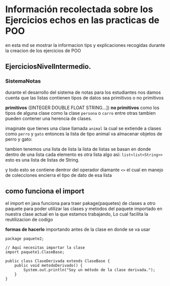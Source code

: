 # Información recolectada sobre los Ejercicios echos en las practicas de POO 
en esta md se mostrar la informacion tips y explicaciones recogidas durante la creacion de los ejercicios de POO 

## EjerciciosNivelIntermedio.
### SistemaNotas
 durante el desarrollo del sistema de notas para los estudiantes nos damos cuenta que las listas contienen tipos de datos sea primitivos o no primitivos 
 
 **primitivos** ([INTEGER DOUBLE FLOAT STRING...])
**no primitivos** como los tipos de alguna clase como la clase ``persona`` o ``carro`` entre otras 
 tambien pueden contener una herencia de clases.

 imaginate que tienes una clase llamada ``animal`` la cual se extiende a clases como ``perro`` y ``gato`` entonces la lista de tipo animal va almacenar objetos de perro y gato:

tambien tenemos una lista de lista
la lista de listas se basan en donde dentro de una lista cada elemento es otra lista algo asi: ``list<list<String>>``
esto es una lista de listas de String.

y todo esto se contiene dentror del operador diamante ``<>`` el cual en manejo de colecciones encierra el tipo de dato de esa lista 

## como funciona el import 
el import en java funciona para traer pakage(paquetes) de clases a otro paquete para poder utilizar las clases y metodos del paquete importado en nuestra clase actual en la que estamos trabajando, Lo cual facilita la reutilizacion de codigo 

**formas de hacerlo** 
importando antes de la clase en donde se va usar 

```
package paquete2;

// Aquí necesitas importar la clase
import paquete1.ClaseBase;

public class ClaseDerivada extends ClaseBase {
    public void metodoDerivado() {
        System.out.println("Soy un método de la clase derivada.");
    }
}
```




